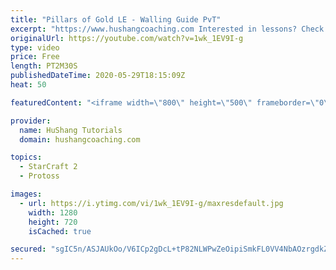```yaml
---
title: "Pillars of Gold LE - Walling Guide PvT"
excerpt: "https://www.hushangcoaching.com Interested in lessons? Check out the website for more information ------------------------------------------------------------------------------------------------------- Want to support HuShang Tutorials directly? Patreon is a website where you can contribute a monthly"
originalUrl: https://youtube.com/watch?v=1wk_1EV9I-g
type: video
price: Free
length: PT2M30S
publishedDateTime: 2020-05-29T18:15:09Z
heat: 50

featuredContent: "<iframe width=\"800\" height=\"500\" frameborder=\"0\" src=\"https://www.youtube.com/embed/1wk_1EV9I-g\" allow=\"accelerometer; autoplay; encrypted-media; gyroscope; picture-in-picture\" allowfullscreen></iframe>"

provider:
  name: HuShang Tutorials
  domain: hushangcoaching.com

topics:
  - StarCraft 2
  - Protoss

images:
  - url: https://i.ytimg.com/vi/1wk_1EV9I-g/maxresdefault.jpg
    width: 1280
    height: 720
    isCached: true

secured: "sgIC5n/ASJAUkOo/V6ICp2gDcL+tP82NLWPwZeOipiSmkFL0VV4NbAOzrgdkZvFDf5A3V943jjqDB4xDuX98oh30rt5Bdm9e2VftLO6spzNGLAlvJucoGgQhLFjFFdb1eBEibdafXsj3Y8AYkt4eFH0WCor2eDR3y0yRhLg1WKzYHC0aJBMa32MHx+xD1GK0tZIIxGdMcBC4Lvd46BF9fqoL40r9siHp/7yqrhCavPjZoiln9hInsjXkhVnoicnAV/bzjmZAunsTToHSLg7iOMb+LxUdGaOxH2C/400xxSSwC7x+OXHzH+phe9hcfZs9FNMDSus0r8CIaxwFaZOZMK+0KnHuCsKIkqXKBGfzioc4y9AZQteP/pRQoCEa6AlrpbvT9fI+SU3G7gXEc8sHzJuNDF9MXrxDAYeNBgZUi4o=;nGuTd2Zmze1I7ZBQwMqB3w=="
---
```


